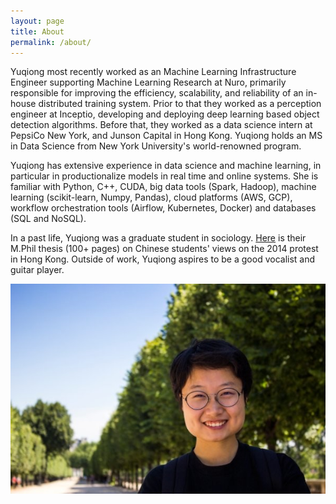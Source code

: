 ```yaml
---
layout: page
title: About
permalink: /about/
---
```


Yuqiong most recently worked as an Machine Learning Infrastructure Engineer supporting Machine Learning Research at Nuro, primarily responsible for improving the efficiency, scalability, and reliability of an in-house distributed training system. Prior to that they worked as a perception engineer at Inceptio, developing and deploying deep learning based object detection algorithms. Before that, they worked as a data science intern at PepsiCo New York, and Junson Capital in Hong Kong. Yuqiong holds an MS in Data Science from New York University's world-renowned program.

Yuqiong has extensive experience in data science and machine learning, in particular in productionalize models in real time and online systems. She is familiar with Python, C++, CUDA, big data tools (Spark, Hadoop), machine learning (scikit-learn, Numpy, Pandas), cloud platforms (AWS, GCP), workflow orchestration tools (Airflow, Kubernetes, Docker) and databases (SQL and NoSQL).

In a past life, Yuqiong was a graduate student in sociology. [Here](https://hub.hku.hk/handle/10722/265323) is their M.Phil thesis (100+ pages) on Chinese students' views on the 2014 protest in Hong Kong. Outside of work, Yuqiong aspires to be a good vocalist and guitar player. 


![Me in 2016](/data/portrait.png)
